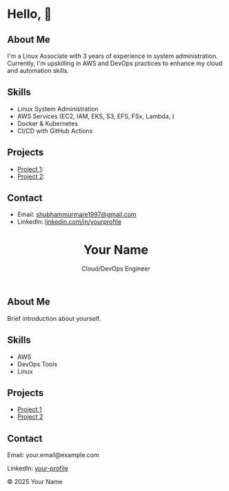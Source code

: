 # Hello, 👋

## About Me
I'm a Linux Associate with 3 years of experience in system administration. Currently, I'm upskilling in AWS and DevOps practices to enhance my cloud and automation skills.

## Skills
- Linux System Administration
- AWS Services (EC2, IAM, EKS, S3, EFS, FSx, Lambda, )
- Docker & Kubernetes
- CI/CD with GitHub Actions

## Projects
- [Project 1](https://github.com/ShubhamMurmare1/project1): 
- [Project 2](https://github.com/yourusername/project2): 

## Contact
- Email: shubhammurmare1997@gmail.com
- LinkedIn: [linkedin.com/in/yourprofile](https://linkedin.com/in/shubham-murmare-a071a51b2)

<!DOCTYPE html>
<html lang="en">
<head>
    <meta charset="UTF-8">
    <meta name="viewport" content="width=device-width, initial-scale=1.0">
    <title>Your Name - Cloud/DevOps Engineer</title>
    <link rel="stylesheet" href="styles.css">
</head>
<body>
    <header>
        <h1>Your Name</h1>
        <p>Cloud/DevOps Engineer</p>
    </header>
    <section id="bio">
        <h2>About Me</h2>
        <p>Brief introduction about yourself.</p>
    </section>
    <section id="skills">
        <h2>Skills</h2>
        <ul>
            <li>AWS</li>
            <li>DevOps Tools</li>
            <li>Linux</li>
            <!-- Add more skills as needed -->
        </ul>
    </section>
    <section id="projects">
        <h2>Projects</h2>
        <ul>
            <li><a href="https://github.com/your-username/project1">Project 1</a></li>
            <li><a href="https://github.com/your-username/project2">Project 2</a></li>
            <!-- Add more projects as needed -->
        </ul>
    </section>
    <section id="contact">
        <h2>Contact</h2>
        <p>Email: your.email@example.com</p>
        <p>LinkedIn: <a href="https://www.linkedin.com/in/your-profile">your-profile</a></p>
    </section>
    <footer>
        <p>&copy; 2025 Your Name</p>
    </footer>
</body>
</html>

